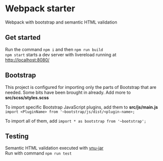 # Webpack starter
Webpack with bootstrap and semantic HTML validation

## Get started
Run the command ```npm i``` and then ```npm run build```   
```npm start``` starts a dev server with livereload running at [http://localhost:8080/](http://localhost:8080)   

## Bootstrap
This project is configured for importing only the parts of Bootstrap that are needed. Some bits have been brought in already. Add more to **src/scss/styles.scss**

To import specific Bootstrap JavaScript plugins, add them to **src/js/main.js** ```import <PluginName> from '~bootstrap/js/dist/<plugin-name>;```

To import all of them, add 
```import * as bootstrap from '~bootstrap';```    


## Testing
Semantic HTML validation executed with [vnu-jar](https://github.com/validator/validator#readme)   
Run with command ```npm run test```
